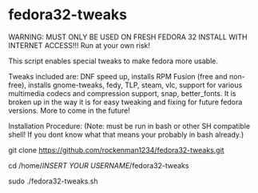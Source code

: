# fedora32-tweaks

WARNING: MUST ONLY BE USED ON FRESH FEDORA 32 INSTALL WITH INTERNET ACCESS!!! Run at your own risk! 

This script enables special tweaks to make fedora more usable. 

Tweaks included are: DNF speed up, installs RPM Fusion  (free and non-free), installs gnome-tweaks, fedy, TLP, steam, vlc, support for various multimedia codecs and compression support, snap, better_fonts. It is broken up in the way it is for easy tweaking and fixing for future fedora versions. More to come in the future!




Installation Procedure: 
(Note: must be run in bash or other SH compatible shell! If you dont know what that means your probably in bash already.)

git clone https://github.com/rockenman1234/fedora32-tweaks.git

cd /home/*INSERT YOUR USERNAME*/fedora32-tweaks

sudo ./fedora32-tweaks.sh
